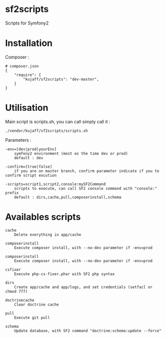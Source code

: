 sf2scripts
==========

Scripts for Symfony2

Installation
============

Composer :

    # composer.json
    {
        "require": {
            "kujaff/sf2scripts": "dev-master",
        }
    }


Utilisation
===========

Main script is scripts.sh, you can call simply call it :

    ./vendor/kujaff/sf2scripts/scripts.sh

Parameters :

    -env=[dev|prod|yourEnv]
        symfony2 environment (most os the time dev or prod)
        default : dev
    
    -confirm=[true|false]
        if you are on master branch, confirm parameter indicate if you to confirm script excution
    
    -scripts=script1,script2,console:mySF2Command
        scripts to execute, can call SF2 console command with "console:" prefix
        default : dirs,cache,pull,composerinstall,schema

Availables scripts
==================

    cache
        Delete everything in app/cache
    
    composerinstall
        Execute composer install, with --no-dev parameter if -env=prod
  
    composerinstall
        Execute composer install, with --no-dev parameter if -env=prod
    
    csfixer
        Execute php-cs-fixer.phar with SF2 php syntax
    
    dirs
        Create app/cache and app/logs, and set credentials (setfacl or chmod 777)
    
    doctrinecache
        Clear doctrine cache
    
    pull
        Execute git pull
    
    schema
        Update database, with SF2 command "doctrine:schema:update --force"
